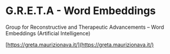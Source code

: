 # G.R.E.T.A - Word Embeddings
Group for Reconstructive and Therapeutic Advancements – Word Embeddings (Artificial Intelligence)

[https://greta.maurizionava.it/](https://greta.maurizionava.it/)
